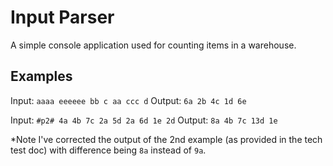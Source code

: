 # Input Parser

A simple console application used for counting items in a warehouse.

## Examples

Input: `aaaa eeeeee bb c aa ccc d`
Output: `6a 2b 4c 1d 6e`

Input: `#p2# 4a 4b 7c 2a 5d 2a 6d 1e 2d`
Output: `8a 4b 7c 13d 1e`

*Note I've corrected the output of the 2nd example (as provided in the tech test doc) with difference being `8a` instead of `9a`.
